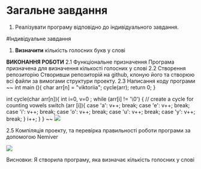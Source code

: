 # Загальне завдання
1. Реалізувати програму відповідно до індивідуального завдання.

#Індивідуальне завдання
1. **Визначити** кількість голосних букв у слові

**ВИКОНАННЯ РОБОТИ**
2.1 Функціональне призначення
	Програма призначена для визначення кількості голосних у слові
2.2 Створення репозиторію
	Створивши репозиторій на github, клоную його та створюю всі файли за вимогами структури проекту. 
2.3 Написання коду програми
~~
int main (){
 char arr[n] = "viktoriia"; 
 cycle(arr); 
 return 0;
 }
 
 int cycle(char arr[n]){
int i=0, v=0 ;
while (arr[i] != '\0') {    // create a cycle for counting vowels
        switch (arr [i]){
        case 'a': v++; break;
        case 'e': v++; break;
        case 'i': v++; break;
        case 'o': v++; break;
        case 'u': v++; break;
        case 'y': v++; break;
 }
 i++;
 }
}
 ~~
![](/home/tory/lab07/1(6)/doc/lab06.png)

2.5 Компіляція проекту, та перевірка правильності роботи програми за допомогою Nemiver

![](/home/tory/lab07/1(6)/doc/nemiver.png)

Висновки:
Я створила програму, яка визначає кількість голосних у слові
